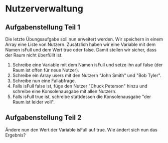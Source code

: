 # Nutzerverwaltung

## Aufgabenstellung Teil 1
Die letzte Übungsaufgabe soll nun erweitert werden.
Wir speichern in einem Array eine Liste von Nutzern. Zusätzlich haben wir eine Variable mit dem Namen isFull und dem Wert true oder false. Damit stellen wir sicher, dass der Raum nicht überfüllt ist.
1. Schreibe eine Variable mit dem Namen isFull und setze ihn auf false (der Raum ist offen für neue Nutzer).
2. Schreibe ein Array users mit den Nutzern "John Smith" und "Bob Tyler".
3. Schreibe nun eine Fallabfrage.
4. Falls isFull false ist, füge den Nutzer "Chuck Peterson" hinzu und schreibe eine Konsolenausgabe mit allen Nutzern.
5. Falls isFull true ist, schreibe stattdessen die Konsolenausgabe "der Raum ist leider voll".

## Aufgabenstellung Teil 2
Ändere nun den Wert der Variable isFull auf true.
Wie ändert sich nun das Ergebnis?

